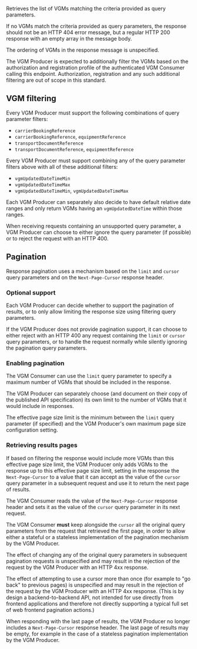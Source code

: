 Retrieves the list of VGMs matching the criteria provided as query parameters.

If no VGMs match the criteria provided as query parameters, the response should not be an HTTP 404 error message, but a regular HTTP 200 response with an empty array in the message body.

The ordering of VGMs in the response message is unspecified.

The VGM Producer is expected to additionally filter the VGMs based on the authorization and registration profile of the authenticated VGM Consumer calling this endpoint. Authorization, registration and any such additional filtering are out of scope in this standard.

## VGM filtering

Every VGM Producer must support the following combinations of query parameter filters:
* `carrierBookingReference`
* `carrierBookingReference`, `equipmentReference`
* `transportDocumentReference`
* `transportDocumentReference`, `equipmentReference`

Every VGM Producer must support combining any of the query parameter filters above with all of these additional filters:
* `vgmUpdatedDateTimeMin`
* `vgmUpdatedDateTimeMax`
* `vgmUpdatedDateTimeMin`, `vgmUpdatedDateTimeMax`

Each VGM Producer can separately also decide to have default relative date ranges and only return VGMs having an `vgmUpdatedDateTime` within those ranges.

When receiving requests containing an unsupported query parameter, a VGM Producer can choose to either ignore the query parameter (if possible) or to reject the request with an HTTP 400.

## Pagination

Response pagination uses a mechanism based on the `limit` and `cursor` query parameters and on the `Next-Page-Cursor` response header.

### Optional support

Each VGM Producer can decide whether to support the pagination of results, or to only allow limiting the response size using filtering query parameters.

If the VGM Producer does not provide pagination support, it can choose to either reject with an HTTP 400 any request containing the `limit` or `cursor` query parameters, or to handle the request normally while silently ignoring the pagination query parameters.

### Enabling pagination

The VGM Consumer can use the `limit` query parameter to specify a maximum number of VGMs that should be included in the response.

The VGM Producer can separately choose (and document on their copy of the published API specification) its own limit to the number of VGMs that it would include in responses.

The effective page size limit is the minimum between the `limit` query parameter (if specified) and the VGM Producer's own maximum page size configuration setting.

### Retrieving results pages

If based on filtering the response would include more VGMs than this effective page size limit, the VGM Producer only adds VGMs to the response up to this effective page size limit, setting in the response the `Next-Page-Cursor` to a value that it can accept as the value of the `cursor` query parameter in a subsequent request and use it to return the next page of results.

The VGM Consumer reads the value of the `Next-Page-Cursor` response header and sets it as the value of the `cursor` query parameter in its next request.

The VGM Consumer **must** keep alongside the `cursor` all the original query parameters from the request that retrieved the first page, in order to allow either a stateful or a stateless implementation of the pagination mechanism by the VGM Producer.

The effect of changing any of the original query parameters in subsequent pagination requests is unspecified and may result in the rejection of the request by the VGM Producer with an HTTP 4xx response.

The effect of attempting to use a cursor more than once (for example to "go back" to previous pages) is unspecified and may result in the rejection of the request by the VGM Producer with an HTTP 4xx response. (This is by design a backend-to-backend API, not intended for use directly from frontend applications and therefore not directly supporting a typical full set of web frontend pagination actions.)

When responding with the last page of results, the VGM Producer no longer includes a `Next-Page-Cursor` response header. The last page of results may be empty, for example in the case of a stateless pagination implementation by the VGM Producer.
